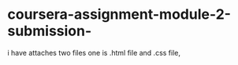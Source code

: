 # coursera-assignment-module-2-submission-

i have attaches two files one is .html file and .css file,
